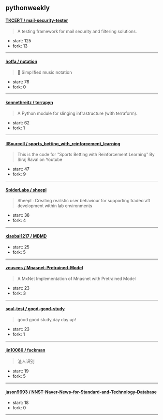 ## pythonweekly

#### [TKCERT / mail-security-tester](https://github.com/TKCERT/mail-security-tester)

> A testing framework for mail security and filtering solutions.

+ start: 125
+ fork: 13

----


#### [hoffa / notation](https://github.com/hoffa/notation)

> 🎵 Simplified music notation

+ start: 76
+ fork: 0

----


#### [kennethreitz / terrapyn](https://github.com/kennethreitz/terrapyn)

> A Python module for slinging infrastructure (with terraform). 

+ start: 62
+ fork: 1

----


#### [llSourcell / sports_betting_with_reinforcement_learning](https://github.com/llSourcell/sports_betting_with_reinforcement_learning)

> This is the code for "Sports Betting with Reinforcement Learning" By Siraj Raval on Youtube 

+ start: 47
+ fork: 9

----


#### [SpiderLabs / sheepl](https://github.com/SpiderLabs/sheepl)

> Sheepl : Creating realistic user behaviour for supporting tradecraft development within lab environments

+ start: 38
+ fork: 4

----


#### [xiaobai1217 / MBMD](https://github.com/xiaobai1217/MBMD)

> 

+ start: 25
+ fork: 5

----


#### [zeusees / Mnasnet-Pretrained-Model](https://github.com/zeusees/Mnasnet-Pretrained-Model)

> A MxNet Implementation of Mnasnet with Pretrained Model

+ start: 23
+ fork: 3

----


#### [soul-test / good-good-study](https://github.com/soul-test/good-good-study)

> good good study,day day up!

+ start: 23
+ fork: 1

----


#### [jin10086 / fuckman](https://github.com/jin10086/fuckman)

> 渣人识别

+ start: 19
+ fork: 5

----


#### [jason9693 / NNST-Naver-News-for-Standard-and-Technology-Database](https://github.com/jason9693/NNST-Naver-News-for-Standard-and-Technology-Database)

> 

+ start: 18
+ fork: 0

----

